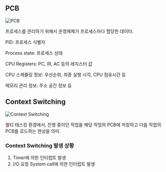 ## PCB

![PCB](https://zitoc.com/wp-content/uploads/2019/02/process-control-block-PCB.png)

프로세스를 관리하기 위해서 운영체제가 프로세스마다 할당한 데이터.

PID: 프로세스 식별자

Process state: 프로세스 상태

CPU Registers: PC, IR, AC 등의 레지스터 값

CPU 스케쥴링 정보: 우선순위, 최종 실행 시각, CPU 점유시간 등

메모리 관리 정보: 주소 공간 정보 등

## Context Switching

![Context Switching](https://t1.daumcdn.net/cfile/tistory/994590345BB1B4DB2F)

멀티 태스킹 환경에서, 진행 중이던 작업을 해당 작업의 PCB에 저장하고
다음 작업의 PCB를 로드하는 현상을 의미.

### Context Switching 발생 상황

1. Timer에 의한 인터럽트 발생
2. I/O 요청 System call에 의한 인터럽트 발생
